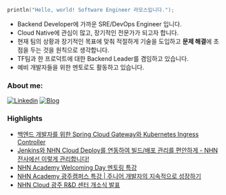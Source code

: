 ```kotlin
println("Hello, world! Software Engineer 라모스입니다.");
```

- Backend Developer에 가까운 SRE/DevOps Engineer 입니다.
- Cloud Native에 관심이 많고, 장기적인 전문가가 되고자 합니다.
- 현재 팀의 상황과 장기적인 목표에 맞춰 적절하게 기술을 도입하고 **문제 해결**에 초점을 두는 것을 원칙으로 생각합니다.
- TF팀과 한 프로덕트에 대한 Backend Leader를 겸임하고 있습니다.
- 예비 개발자들을 위한 멘토로도 활동하고 있습니다.

### About me:
[![Linkedin](https://img.shields.io/badge/Linkedin-000000?style=flat-square&logo=Linkedin&logoColor=white)](https://www.linkedin.com/in/hakhyeon-song-ramos)
[![Blog](https://img.shields.io/badge/Blog-000000?style=flat-square&logo=Tistory&logoColor=white)](https://ramos-log.tistory.com/)

### Highlights
- [백엔드 개발자를 위한 Spring Cloud Gateway와 Kubernetes Ingress Controller](https://ramos-log.tistory.com/17)
- [Jenkins와 NHN Cloud Deploy를 연동하여 빌드/배포 관리를 편안하게 - NHN 전사에선 이렇게 관리합니다!](https://ramos-log.tistory.com/11)
- [NHN Academy Welcoming Day 멘토링 특강](https://inside.nhn.com/peoplenculture/238)
- [NHN Academy 광주캠퍼스 특강 | 주니어 개발자의 지속적으로 성장하기](https://github.com/alanhakhyeonsong/presentation/tree/main/2023/1226)
- [NHN Cloud 광주 R&D 센터 개소식 발표](https://www.nhn.com/pr/26041)
